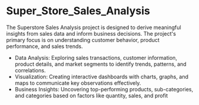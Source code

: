# Super_Store_Sales_Analysis
The Superstore Sales Analysis project is designed to derive meaningful insights from sales data and inform business decisions. The project's primary focus is on understanding customer behavior, product performance, and sales trends.

- Data Analysis: Exploring sales transactions, customer information, product details, and market segments to identify trends, patterns, and correlations.
- Visualization: Creating interactive dashboards with charts, graphs, and maps to communicate key observations effectively.
- Business Insights: Uncovering top-performing products, sub-categories, and categories based on factors like quantity, sales, and profit
